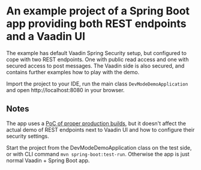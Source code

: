 # An example project of a Spring Boot app providing both REST endpoints and a Vaadin UI

The example has default Vaadin Spring Security setup, but configured to cope with
two REST endpoints. One with public read access and one with secured access to post
messages. The Vaadin side is also secured, and contains further examples how to 
play with the demo.

Import the project to your IDE, run the main class `DevModeDemoApplication` and open
http://localhost:8080 in your browser.

## Notes

The app uses a [PoC of proper production builds](https://vaadin.com/forum/t/try-my-new-project-stubs-for-better-dx-cloud-compatibility-and-cleaner-pom-xml/166655), 
but it doesn't affect the actual demo of REST endpoints next to Vaadin UI and how to configure their security settings.

Start the project from the DevModeDemoApplication class on the test side, or with CLI
command `mvn spring-boot:test-run`. Otherwise the app is just normal Vaadin + Spring Boot app.

